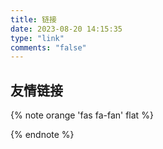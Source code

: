 ```yaml
---
title: 链接
date: 2023-08-20 14:15:35
type: "link"
comments: "false"
---
```


## 友情链接

<div id="qexo-friends"></div>
<link rel="stylesheet" href="https://unpkg.com/qexo-friends/friends.css"/>
<script src="https://cdn.jsdelivr.net/npm/qexo-static@1.6.0/hexo/friends.js"></script>
<script>loadQexoFriends("qexo-friends", "https://admin.blog.mariozzj.cn")</script>

{% note orange 'fas fa-fan' flat %}
<div id="friends-api"></div>
{% endnote %}

<script src="https://unpkg.com/qexo-friends/friends-api.js"></script>
<script>qexo_friend_api("friends-api","https://admin.blog.mariozzj.cn");</script>


